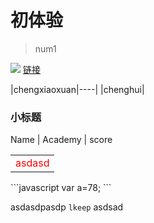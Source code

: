# 初体验

>  num1

![](http://chenyeah.cn/dev/1.jpg)
[链接](http://chenyeah.cn/dev/1.jpg)

|chengxiaoxuan|----|
|chenghui|
### 小标题

Name | Academy | score 
<table>
<tr>
    <td style="color:red">asdasd</td>
</tr>
</table>
```javascript
var a=78;
```

asdasdpasdp ```lkeep``` asdsad
